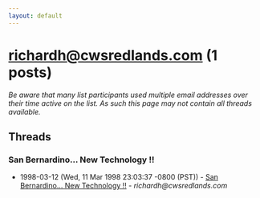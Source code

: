 ```yaml
---
layout: default
---
```


# richardh@cwsredlands.com (1 posts)

_Be aware that many list participants used multiple email addresses over their time active on the list. As such this page may not contain all threads available._

## Threads

### San Bernardino... New Technology !!
+ 1998-03-12 (Wed, 11 Mar 1998 23:03:37 -0800 (PST)) - [San Bernardino... New Technology !!](/archive/1998/03/7ce3f7eac2fb490f575d91b56b166a3b99baf322f49b9bf53d8f1a09febe05db) - _richardh@cwsredlands.com_

